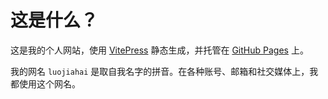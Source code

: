 # 这是什么？

这是我的个人网站，使用 [VitePress](https://vitepress.dev/) 静态生成，并托管在 [GitHub Pages](https://docs.github.com/en/pages) 上。

我的网名 `luojiahai` 是取自我名字的拼音。在各种账号、邮箱和社交媒体上，我都使用这个网名。
